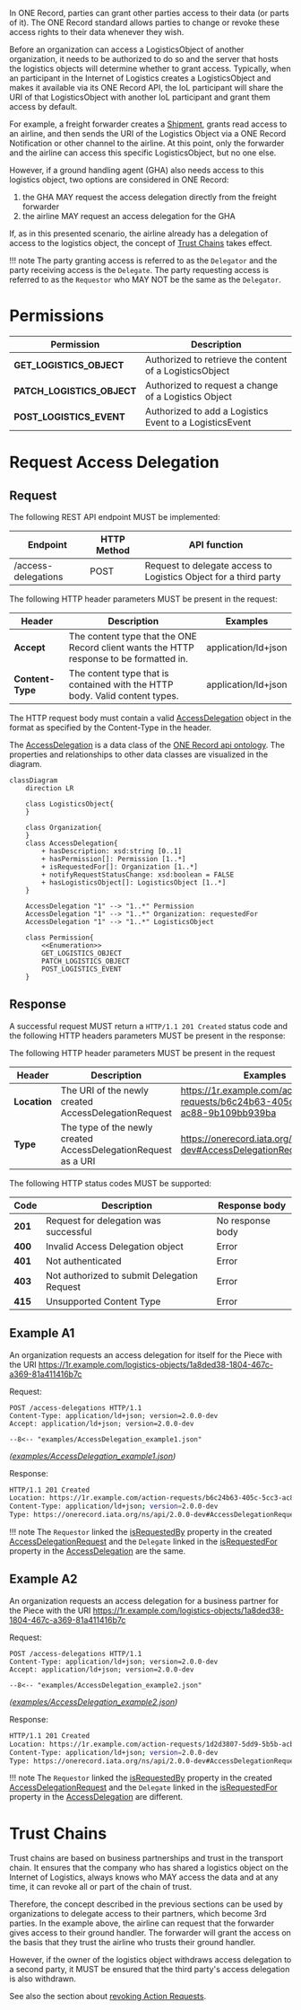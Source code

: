 In ONE Record, parties can grant other parties access to their data (or parts of it). 
The ONE Record standard allows parties to change or revoke these access rights to their data whenever they wish.

Before an organization can access a LogisticsObject of another organization, it needs to be authorized to do so and the server that hosts the logistics objects will determine whether to grant access.
Typically, when an participant in the Internet of Logistics creates a LogisticsObject and makes it available via its ONE Record API, the IoL participant will share the URI of that LogisticsObject with another IoL participant and grant them access by default.

For example, a freight forwarder creates a [Shipment](https://onerecord.iata.org/ns/cargo/3.0.0#Shipment), grants read access to an airline, and then sends the URI of the Logistics Object via a ONE Record Notification or other channel to the airline.
At this point, only the forwarder and the airline can access this specific LogisticsObject, but no one else.

However, if a ground handling agent (GHA) also needs access to this logistics object, two options are considered in ONE Record:

1. the GHA MAY request the access delegation directly from the freight forwarder
2. the airline MAY request an access delegation for the GHA

If, as in this presented scenario, the airline already has a delegation of access to the logistics object, the concept of [Trust Chains](#trust-chains) takes effect.

!!! note
    The party granting access is referred to as the `Delegator` and the party receiving access is the `Delegate`. 
    The party requesting access is referred to as the `Requestor` who MAY NOT be the same as the `Delegator`.

# Permissions

| Permission                      | Description                                              |
| ------------------------------- |  ------------------------------------------------------- |
| **GET_LOGISTICS_OBJECT**        | Authorized to retrieve the content of a LogisticsObject  |
| **PATCH_LOGISTICS_OBJECT**      | Authorized to request a change of a Logistics Object     |
| **POST_LOGISTICS_EVENT**        | Authorized to add a Logistics Event to a LogisticsEvent  |


# Request Access Delegation

## Request

The following REST API endpoint MUST be implemented:

| Endpoint             | HTTP Method | API function            |
| -------------------- |  ------ |---------------------- |
| /access-delegations  | POST    |Request to delegate access to Logistics Object for a third party |

The following HTTP header parameters MUST be present in the request:

| Header   | Description                         | Examples            |
| ---------------- |  --------------------------------- | ------------------- |
| **Accept**       | The content type that the ONE Record client wants the HTTP response to be formatted in.        | application/ld+json |
| **Content-Type** | The content type that is contained with the HTTP body. Valid content types. | application/ld+json |

The HTTP request body must contain a valid [AccessDelegation](https://onerecord.iata.org/ns/api/2.0.0-dev#AccessDelegation) object in the format as specified by the Content-Type in the header.

The [AccessDelegation](https://onerecord.iata.org/ns/api/2.0.0-dev#AccessDelegation) is a data class of the [ONE Record api ontology](https://onerecord.iata.org/ns/api/2.0.0-dev).
The properties and relationships to other data classes are visualized in the diagram.

```mermaid
classDiagram
    direction LR

    class LogisticsObject{                
    }

    class Organization{        
    }  
    class AccessDelegation{
        + hasDescription: xsd:string [0..1]
        + hasPermission[]: Permission [1..*]                
        + isRequestedFor[]: Organization [1..*]
        + notifyRequestStatusChange: xsd:boolean = FALSE
        + hasLogisticsObject[]: LogisticsObject [1..*]        
    }

    AccessDelegation "1" --> "1..*" Permission   
    AccessDelegation "1" --> "1..*" Organization: requestedFor
    AccessDelegation "1" --> "1..*" LogisticsObject

    class Permission{
        <<Enumeration>>
        GET_LOGISTICS_OBJECT
        PATCH_LOGISTICS_OBJECT
        POST_LOGISTICS_EVENT    
    }    
```

## Response

A successful request MUST return a `HTTP/1.1 201 Created` status code and the following HTTP headers parameters MUST be present in the response:

The following HTTP header parameters MUST be present in the request

| Header | Description     | Examples          |
| --------------- |  ------------- |  ----------------------------------- |
| **Location**    | The URI of the newly created AccessDelegationRequest           | https://1r.example.com/action-requests/b6c24b63-405c-5cc3-ac88-9b109bb939ba |
| **Type**        | The type of the newly created AccessDelegationRequest as a URI | https://onerecord.iata.org/ns/api/2.0.0-dev#AccessDelegationRequest |

The following HTTP status codes MUST be supported:

| Code    | Description                                                  | Response body    |
| ------- | ------------------------------------------------------------ | ---------------- |
| **201** | Request for delegation was successful                        | No response body |
| **400** | Invalid Access Delegation object                             | Error            |
| **401** | Not authenticated                                            | Error            |
| **403** | Not authorized to submit Delegation Request                  | Error            |
| **415** | Unsupported Content Type                                     | Error            |

## Example A1

An organization requests an access delegation for itself for the Piece with the URI https://1r.example.com/logistics-objects/1a8ded38-1804-467c-a369-81a411416b7c

Request: 

```http
POST /access-delegations HTTP/1.1
Content-Type: application/ld+json; version=2.0.0-dev
Accept: application/ld+json; version=2.0.0-dev

--8<-- "examples/AccessDelegation_example1.json"
```
_([examples/AccessDelegation_example1.json](examples/AccessDelegation_example1.json))_

Response:
```bash
HTTP/1.1 201 Created
Location: https://1r.example.com/action-requests/b6c24b63-405c-5cc3-ac88-9b109bb939ba
Content-Type: application/ld+json; version=2.0.0-dev
Type: https://onerecord.iata.org/ns/api/2.0.0-dev#AccessDelegationRequest
```

!!! note
    The `Requestor` linked the [isRequestedBy](https://onerecord.iata.org/ns/api/2.0.0-dev#isRequestedBy) property in the created [AccessDelegationRequest](https://onerecord.iata.org/ns/api/2.0.0-dev#AccessDelegationRequest)
    and the `Delegate` linked in the [isRequestedFor](https://onerecord.iata.org/ns/api/2.0.0-dev#isRequestedFor) property in the [AccessDelegation](https://onerecord.iata.org/ns/api/2.0.0-dev#AccessDelegation) are the same.

## Example A2

An organization requests an access delegation for a business partner for the Piece with the URI https://1r.example.com/logistics-objects/1a8ded38-1804-467c-a369-81a411416b7c

Request: 

```http
POST /access-delegations HTTP/1.1
Content-Type: application/ld+json; version=2.0.0-dev
Accept: application/ld+json; version=2.0.0-dev

--8<-- "examples/AccessDelegation_example2.json"
```
_([examples/AccessDelegation_example2.json](examples/AccessDelegation_example2.json))_

Response:
```bash
HTTP/1.1 201 Created
Location: https://1r.example.com/action-requests/1d2d3807-5dd9-5b5b-acb6-26163a6d7411
Content-Type: application/ld+json; version=2.0.0-dev
Type: https://onerecord.iata.org/ns/api/2.0.0-dev#AccessDelegationRequest
```

!!! note
    The `Requestor` linked the [isRequestedBy](https://onerecord.iata.org/ns/api/2.0.0-dev#isRequestedBy) property in the created [AccessDelegationRequest](https://onerecord.iata.org/ns/api/2.0.0-dev#AccessDelegationRequest)
    and the `Delegate` linked in the [isRequestedFor](https://onerecord.iata.org/ns/api/2.0.0-dev#isRequestedFor) property in the [AccessDelegation](https://onerecord.iata.org/ns/api/2.0.0-dev#AccessDelegation) are different.


# Trust Chains

Trust chains are based on business partnerships and trust in the transport chain. 
It ensures that the company who has shared a logistics object on the Internet of Logistics, always knows who MAY access the data and at any time, it can revoke all or part of the chain of trust.

Therefore, the concept described in the previous sections can be used by organizations to delegate access to their partners, which become 3rd parties.
In the example above, the airline can request that the forwarder gives access to their ground handler. 
The forwarder will grant the access on the basis that they trust the airline who trusts their ground handler.

However, if the owner of the logistics object withdraws access delegation to a second party, it MUST be ensured that the third party's access delegation is also withdrawn.

See also the section about [revoking Action Requests](action-requests.md#revoke-action-request).
